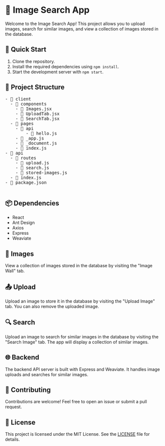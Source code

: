 <!DOCTYPE html>
<html>

<body>
  <h1>📸 Image Search App</h1>
  <p>Welcome to the Image Search App! This project allows you to upload images, search for similar images, and view a collection of images stored in the database.</p>

  <h2>🚀 Quick Start</h2>
  <ol>
    <li>Clone the repository.</li>
    <li>Install the required dependencies using <code>npm install</code>.</li>
    <li>Start the development server with <code>npm start</code>.</li>
  </ol>

  <h2>📁 Project Structure</h2>
  <pre>
- 📁 client
  - 📁 components
    - 📄 Images.jsx
    - 📄 UploadTab.jsx
    - 📄 SearchTab.jsx
  - 📁 pages
    - 📁 api
        - 📄 hello.js
    - 📄 _app.js
    - 📄 _document.js
    - 📄 index.js
- 📁 api
  - 📁 routes
    - 📄 upload.js
    - 📄 search.js
    - 📄 stored-images.js
  - 📄 index.js
- 📄 package.json
  </pre>

  <h2>📦 Dependencies</h2>
  <ul>
    <li>React</li>
    <li>Ant Design</li>
    <li>Axios</li>
    <li>Express</li>
    <li>Weaviate</li>
  </ul>

  <h2>📸 Images</h2>
  <p>View a collection of images stored in the database by visiting the "Image Wall" tab.</p>

  <h2>📤 Upload</h2>
  <p>Upload an image to store it in the database by visiting the "Upload Image" tab. You can also remove the uploaded image.</p>

  <h2>🔍 Search</h2>
  <p>Upload an image to search for similar images in the database by visiting the "Search Image" tab. The app will display a collection of similar images.</p>

  <h2>🌐 Backend</h2>
  <p>The backend API server is built with Express and Weaviate. It handles image uploads and searches for similar images.</p>

  <h2>🤖 Contributing</h2>
  <p>Contributions are welcome! Feel free to open an issue or submit a pull request.</p>

  <h2>📝 License</h2>
  <p>This project is licensed under the MIT License. See the <a href="./LICENSE">LICENSE</a> file for details.</p>
</body>

</html>
